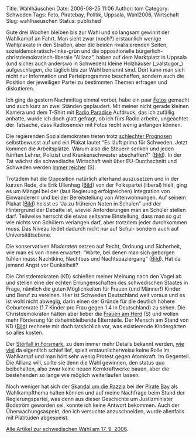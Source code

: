 Title: Wahlhäuschen
Date: 2006-08-25 11:06
Author: tom
Category: Schweden
Tags: Foto, Piratebay, Politik, Uppsala, Wahl2006, Wirtschaft
Slug: wahlhaeuschen
Status: published

Gute drei Wochen bleiben bis zur Wahl und so langsam gewinnt der
Wahlkampf an Fahrt. Man sieht zwar (noch?) erstaunlich wenige
Wahlplakate in den Straßen, aber die beiden rivalisierenden Seiten,
sozialdemokratisch-links-grün und die oppositionelle
bürgerlich-christdemokratisch-liberale “Allianz”, haben auf dem
Marktplatz in Uppsala (und sicher auch anderswo in Schweden) kleine
Holzhäuser (\_valstugor\_) aufgeschlagen, die täglich bis zur Wahl
bemannt sind. Dort kann man sich nicht nur Information und
Parteiprogramme beschaffen, sondern auch die Position der jeweiligen
Partei zu bestimmten Themen erfragen und diskutieren.

Ich ging da gestern Nachmittag einmal vorbei, habe ein paar
[Fotos](http://thomasmarquart.net/gallery/Valstugor06/) gemacht und auch
kurz an zwei Ständen geplaudert. Mit meiner nicht gerade kleinen Kamera
und dem T-Shirt mit [Radio Paradise](http://www.radioparadise.com/)
Aufdruck, das ich zufällig anhatte, wurde ich doch glatt gefragt, ob ich
fürs Radio arbeite, ungeachtet der Tatsache, dass Radiosender mit Fotos
recht wenig anfangen können.

Die regierenden Sozialdemokraten treten trotz [schlechter
Prognosen](http://www.fiket.de/2006/08/22/wahlupdate/) selbstbewusst auf
und ein Plakat lautet “Es läuft prima für Schweden. Jetzt kommen die
Arbeitsplätze. Warum also die Steuern senken und jeden fünften Lehrer,
Polizist und Krankenschwester abschaffen?”
([Bild](http://thomasmarquart.net/gallery/Valstugor06/8.html)). In der
Tat wächst die schwedische Wirtschaft weit über EU-Durchschnitt und
Schweden werden [immer
reicher](http://www.sr.se/Ekot/artikel.asp?artikel=923291) (S).

Trotzdem hat die Opposition natürlich allerhand auszusetzen und in der
kurzen Rede, die Erik Ullenhag
([Bild](http://thomasmarquart.net/gallery/Valstugor06/12.html)) von der
Folkspartei (liberal) hielt, ging es um Mängel bei der (laut Regierung
erfolgreichen) Integration von Einwanderern und bei der Bereitstellung
von Altenwohnungen. Auf seinem Plakat
([Bild](http://thomasmarquart.net/gallery/Valstugor06/3.html)) heisst es
“Ja zu früheren Noten in Schulen” und der Hintergrund der Debatte ist,
wieviel Anforderungen man an Schüler stellen darf. Teilweise herrscht
die etwas seltsame Einstellung, dass man so gut wie nichts von Schülern
verlangen darf, aber trotzdem jeder durchkommen muss. Das Niveau leidet
dadurch nicht nur auf Schul- sondern auch auf Universitätsebene.

Die konservativen *Moderaten* setzen auf Recht, Ordnung und Sicherheit,
wie man es von ihnen erwartet: “Worte, bei denen man sich geborgen
fühlen muss: Nachtkino, Nachtbus und Nachtspaziergang”
([Bild](http://thomasmarquart.net/gallery/Valstugor06/5.html)). Hat da
jemand Angst vor Dunkelheit?

Die Christdemokraten (KD) schießen meiner Meinung nach den Vogel ab und
stellen eine der echten Errungenschaften des schwedischen Staates in
Frage, nämlich die guten Möglichkeiten für Frauen (und Männer!) Kinder
und Beruf zu vereinen. Hier ist Schweden Deutschland weit voraus und es
ist wohl nicht abwegig, darin einen der Gründe für die deutlich höhere
Geburtenrate (1.7 Kinder pro Frau gegen 1.4 in Deutschland) zu sehen.
Die Christdemokraten hätten aber lieber die [Frauen am
Herd](http://malmqvist.blogspot.com/2006/08/kris-i-befolkningsfrgan-20.html)
(S) und wollen mehr Förderung für daheimbleibende Elternteile. Der
Mensch am Stand von KD
([Bild](http://thomasmarquart.net/gallery/Valstugor06/11.html)) rechnete
mir doch tatsächlich vor, was existierende Kindergärten so alles kosten.

Der [Störfall in
Forsmark](http://www.fiket.de/2006/07/27/stoerfall-im-kernkraftwerk/),
zu dem immer mehr Details bekannt werden, [wie
viel](http://www.tagesschau.de/aktuell/meldungen/0,,OID5843582_REF1,00.html)
da eigentlich schief lief, spielt erstaunlicherweise keine Rolle im
Wahlkampf und man hört sehr wenig Protest gegen Atomkraft. Im Gegenteil.
Die Allianz will, sollte sie denn die Wahl gewinnen, den status quo
beibehalten, also zwar keine neuen Kernkraftwerke bauen, aber die
bestehenden so lange wie möglich weiterlaufen lassen.

Noch weniger hat sich der [Skandal um die
Razzia](http://www.fiket.de/2006/05/31/durchsuchung-bei-schwedischen-piraten/)
bei der [Pirate Bay](http://thepiratebay.org/) als Wahlkampfthema halten
können und auf meine Nachfrage beim Stand der Regierungspartei, was denn
aus dieser Geschichte um Justizminister Bodström geworden sei, konnte
ich keine Antwort bekommen. Auch der Überwachungsaspekt, den ich
versuchte anzuschneiden, wurde allenfalls mit Platitüden abgespeist.

[Alle Artikel zur schwedischen Wahl am 17. 9.
2006](http://www.fiket.de/tag/wahl2006).

